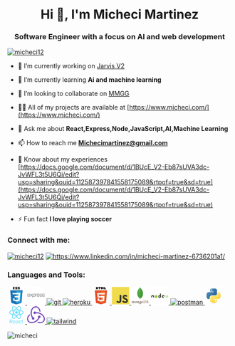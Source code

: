 <h1 align="center">Hi 👋, I'm Micheci Martinez</h1>
<h3 align="center">Software Engineer with a focus on AI and web development</h3>

<p align="left"> <a href="https://twitter.com/micheci12" target="blank"><img src="https://img.shields.io/twitter/follow/micheci12?logo=twitter&style=for-the-badge" alt="micheci12" /></a> </p>

- 🔭 I’m currently working on [Jarvis V2](https://github.com/micheci/jarvisv2)

- 🌱 I’m currently learning **Ai and machine learning**

- 👯 I’m looking to collaborate on [MMGG](https://mmgg-production.up.railway.app/)

- 👨‍💻 All of my projects are available at [https://www.micheci.com/](https://www.micheci.com/)

- 💬 Ask me about **React,Express,Node,JavaScript,AI,Machine Learning**

- 📫 How to reach me **Michecimartinez@gmail.com**

- 📄 Know about my experiences [https://docs.google.com/document/d/1BUcE_V2-Eb87sUVA3dc-JvWFL3t5U6Qi/edit?usp=sharing&ouid=112587397841558175089&rtpof=true&sd=true](https://docs.google.com/document/d/1BUcE_V2-Eb87sUVA3dc-JvWFL3t5U6Qi/edit?usp=sharing&ouid=112587397841558175089&rtpof=true&sd=true)

- ⚡ Fun fact **I love playing soccer**

<h3 align="left">Connect with me:</h3>
<p align="left">
<a href="https://twitter.com/micheci12" target="blank"><img align="center" src="https://raw.githubusercontent.com/rahuldkjain/github-profile-readme-generator/master/src/images/icons/Social/twitter.svg" alt="micheci12" height="30" width="40" /></a>
<a href="https://linkedin.com/in/micheci-martinez-6736201a1/" target="blank"><img align="center" src="https://raw.githubusercontent.com/rahuldkjain/github-profile-readme-generator/master/src/images/icons/Social/linked-in-alt.svg" alt="https://www.linkedin.com/in/micheci-martinez-6736201a1/" height="30" width="40" /></a>
</p>

<h3 align="left">Languages and Tools:</h3>
<p align="left"> <a href="https://www.w3schools.com/css/" target="_blank" rel="noreferrer"> <img src="https://raw.githubusercontent.com/devicons/devicon/master/icons/css3/css3-original-wordmark.svg" alt="css3" width="40" height="40"/> </a> <a href="https://expressjs.com" target="_blank" rel="noreferrer"> <img src="https://raw.githubusercontent.com/devicons/devicon/master/icons/express/express-original-wordmark.svg" alt="express" width="40" height="40"/> </a> <a href="https://git-scm.com/" target="_blank" rel="noreferrer"> <img src="https://www.vectorlogo.zone/logos/git-scm/git-scm-icon.svg" alt="git" width="40" height="40"/> </a> <a href="https://heroku.com" target="_blank" rel="noreferrer"> <img src="https://www.vectorlogo.zone/logos/heroku/heroku-icon.svg" alt="heroku" width="40" height="40"/> </a> <a href="https://www.w3.org/html/" target="_blank" rel="noreferrer"> <img src="https://raw.githubusercontent.com/devicons/devicon/master/icons/html5/html5-original-wordmark.svg" alt="html5" width="40" height="40"/> </a> <a href="https://developer.mozilla.org/en-US/docs/Web/JavaScript" target="_blank" rel="noreferrer"> <img src="https://raw.githubusercontent.com/devicons/devicon/master/icons/javascript/javascript-original.svg" alt="javascript" width="40" height="40"/> </a> <a href="https://www.mongodb.com/" target="_blank" rel="noreferrer"> <img src="https://raw.githubusercontent.com/devicons/devicon/master/icons/mongodb/mongodb-original-wordmark.svg" alt="mongodb" width="40" height="40"/> </a> <a href="https://nodejs.org" target="_blank" rel="noreferrer"> <img src="https://raw.githubusercontent.com/devicons/devicon/master/icons/nodejs/nodejs-original-wordmark.svg" alt="nodejs" width="40" height="40"/> </a> <a href="https://postman.com" target="_blank" rel="noreferrer"> <img src="https://www.vectorlogo.zone/logos/getpostman/getpostman-icon.svg" alt="postman" width="40" height="40"/> </a> <a href="https://www.python.org" target="_blank" rel="noreferrer"> <img src="https://raw.githubusercontent.com/devicons/devicon/master/icons/python/python-original.svg" alt="python" width="40" height="40"/> </a> <a href="https://reactjs.org/" target="_blank" rel="noreferrer"> <img src="https://raw.githubusercontent.com/devicons/devicon/master/icons/react/react-original-wordmark.svg" alt="react" width="40" height="40"/> </a> <a href="https://redux.js.org" target="_blank" rel="noreferrer"> <img src="https://raw.githubusercontent.com/devicons/devicon/master/icons/redux/redux-original.svg" alt="redux" width="40" height="40"/> </a> <a href="https://tailwindcss.com/" target="_blank" rel="noreferrer"> <img src="https://www.vectorlogo.zone/logos/tailwindcss/tailwindcss-icon.svg" alt="tailwind" width="40" height="40"/> </a> </p>

<p><img align="center" src="https://github-readme-stats.vercel.app/api/top-langs?username=micheci&show_icons=true&locale=en&layout=compact" alt="micheci" /></p>
